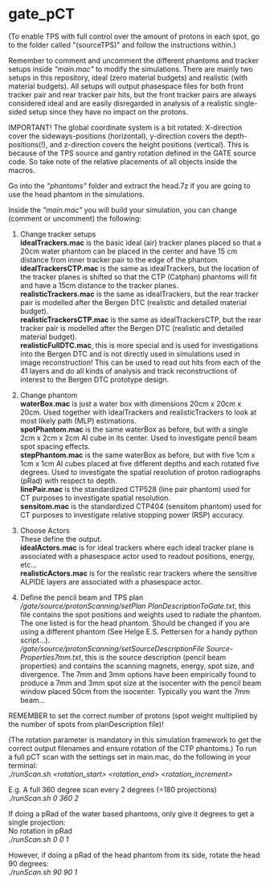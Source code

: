 # gate_pCT
(To enable TPS with full control over the amount of protons in each spot, go to the folder called "(sourceTPS)" and follow the instructions within.)

Remember to comment and uncomment the different phantoms and tracker setups inside *"main.mac"* to modify the simulations.
There are mainly two setups in this repository, ideal (zero material budgets) and realistic (with material budgets). All setups will output phasespace files for both front tracker pair and rear tracker pair hits, but the front tracker pairs are always considered ideal and are easily disregarded in analysis of a realistic single-sided setup since they have no impact on the protons.

IMPORTANT! The global coordinate system is a bit rotated: X-direction cover the sideways-positions (horizontal), y-direction covers the depth-positions(!), and z-direction covers the height positions (vertical). This is because of the TPS source and gantry rotation defined in the GATE source code. So take note of the relative placements of all objects inside the macros.

Go into the *"phantoms"* folder and extract the head.7z if you are going to use the head phantom in the simulations.

Inside the *"main.mac"* you will build your simulation, you can change (comment or uncomment) the following:

1. Change tracker setups<br />
**idealTrackers.mac** is the basic ideal (air) tracker planes placed so that a 20cm water phantom can be placed in the center and have 15 cm distance from inner tracker pair to the edge of the phantom. <br />
**idealTrackersCTP.mac** is the same as idealTrackers, but the location of the tracker planes is shifted so that the CTP (Catphan) phantoms will fit and have a 15cm distance to the tracker planes.<br />
**realisticTrackers.mac** is the same as idealTrackers, but the rear tracker pair is modelled after the Bergen DTC (realistic and detailed material budget). <br />
**realisticTrackersCTP.mac** is the same as idealTrackersCTP, but the rear tracker pair is modelled after the Bergen DTC (realistic and detailed material budget).<br />
**realisticFullDTC.mac**, this is more special and is used for investigations into the Bergen DTC and is not directly used in simulations used in image reconstruction! This can be used to read out hits from each of the 41 layers and do all kinds of analysis and track reconstructions of interest to the Bergen DTC prototype design.

2. Change phantom<br />
**waterBox.mac** is just a water box with dimensions 20cm x 20cm x 20cm. Used together with idealTrackers and realisticTrackers to look at most likely path (MLP) estimations.<br />
**spotPhantom.mac** is the same waterBox as before, but with a single 2cm x 2cm x 2cm Al cube in its center. Used to investigate pencil beam spot spacing effects.<br />
**stepPhantom.mac** is the same waterBox as before, but with five 1cm x 1cm x 1cm Al cubes placed at five different depths and each rotated five degrees. Used to investigate the spatial resolution of proton radiographs (pRad) with respect to depth.<br />
**linePair.mac** is the standardized CTP528 (line pair phantom) used for CT purposes to investigate spatial resolution.<br />
**sensitom.mac** is the standardized CTP404 (sensitom phantom) used for CT purposes to investigate relative stopping power (RSP) accuracy.

3. Choose Actors<br />
These define the output. <br />
**idealActors.mac** is for ideal trackers where each ideal tracker plane is associated with a phasespace actor used to readout positions, energy, etc...<br />
**realisticActors.mac** is for the realistic rear trackers where the sensitive ALPIDE layers are associated with a phasespace actor.

4. Define the pencil beam and TPS plan<br />
*/gate/source/protonScanning/setPlan PlanDescriptionToGate.txt*, this file contains the spot positions and weights used to radiate the phantom. The one listed is for the head phantom. Should be changed if you are using a different phantom (See Helge E.S. Pettersen for a handy python script...).<br />
*/gate/source/protonScanning/setSourceDescriptionFile Source-Properties7mm.txt*, this is the source description (pencil beam properties) and contains the scanning magnets, energy, spot size, and divergence. The 7mm and 3mm options have been empirically found to produce a 7mm and 3mm spot size at the isocenter with the pencil beam window placed 50cm from the isocenter. Typically you want the 7mm beam...


REMEMBER to set the correct number of protons (spot weight multiplied by the number of spots from planDescription file)!


(The rotation parameter is mandatory in this simulation framework to get the correct output filenames and ensure rotation of the CTP phantoms.)
To run a full pCT scan with the settings set in main.mac, do the following in your terminal:<br />
*./runScan.sh <rotation_start> <rotation_end> <rotation_increment>*

E.g. A full 360 degree scan every 2 degrees (=180 projections)<br />
*./runScan.sh 0 360 2*

If doing a pRad of the water based phantoms, only give it degrees to get a single projection:<br />
No rotation in pRad<br />
*./runScan.sh 0 0 1*

However, if doing a pRad of the head phantom from its side, rotate the head 90 degrees:<br />
*./runScan.sh 90 90 1*
